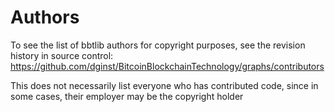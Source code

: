 # Authors

To see the list of bbtlib authors for copyright purposes, see the revision
history in source control:
<https://github.com/dginst/BitcoinBlockchainTechnology/graphs/contributors>

This does not necessarily list everyone who has contributed code, since in
some cases, their employer may be the copyright holder
